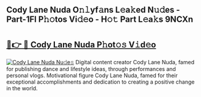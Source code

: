 ## Cody Lane Nuda O𝚗𝚕yf𝚊ns L𝚎a𝚔ed N𝚞𝚍es - Part-1Fl P𝚑𝚘tos Vi𝚍𝚎o - H𝚘𝚝 Part L𝚎a𝚔s 9NCXn

# <h2><a href="http://kf76vk.oniu.top/?m=Cody+Lane+Nuda">🔗👉 🔴 Cody Lane Nuda P𝚑ot𝚘𝚜 V𝚒d𝚎o</a></h2>

[![Cody Lane Nuda Nu𝚍e𝚜](https://i.imgur.com/0qMVB7G.gif)](http://kf76vk.oniu.top/?m=Cody+Lane+Nuda)
Digital content creator Cody Lane Nuda, famed for publishing dance and lifestyle ideas, through performances and personal vlogs. Motivational figure Cody Lane Nuda, famed for their exceptional accomplishments and dedication to creating a positive change in the world.  
